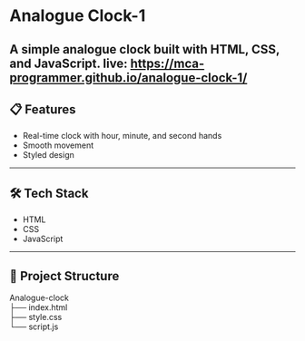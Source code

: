 # Analogue Clock-1

A simple analogue clock built with HTML, CSS, and JavaScript.
live: https://mca-programmer.github.io/analogue-clock-1/
---

## 📋 Features

- Real-time clock with hour, minute, and second hands  
- Smooth movement  
- Styled design  

---

## 🛠️ Tech Stack

- HTML  
- CSS  
- JavaScript  

---

## 📂 Project Structure
Analogue-clock <br>
 ├── index.html <br>
 ├── style.css <br>
 └── script.js
